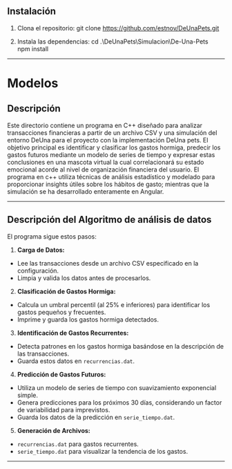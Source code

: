 ## Instalación
1. Clona el repositorio:
   git clone https://github.com/estnov/DeUnaPets.git

2. Instala las dependencias:
   cd .\DeUnaPets\Simulacion\De-Una-Pets\
   npm install
   

---
# Modelos

## Descripción
Este directorio contiene un programa en C++ diseñado para analizar transacciones financieras a partir de un archivo CSV y una simulación del entorno DeUna para el proyecto con la implementación DeUna pets. El objetivo principal es identificar y clasificar los gastos hormiga, predecir los gastos futuros mediante un modelo de series de tiempo y expresar estas conclusiones en una mascota virtual la cual correlacionará su estado emocional acorde al nivel de organización financiera del usuario. El programa en c++ utiliza técnicas de análisis estadístico y modelado para proporcionar insights útiles sobre los hábitos de gasto; mientras que la simulación se ha desarrollado enteramente en Angular.
 
---

## Descripción del Algoritmo de análisis de datos
El programa sigue estos pasos:

1. **Carga de Datos:**
- Lee las transacciones desde un archivo CSV especificado en la configuración.
- Limpia y valida los datos antes de procesarlos.

2. **Clasificación de Gastos Hormiga:**
- Calcula un umbral percentil (al 25% e inferiores) para identificar los gastos pequeños y frecuentes.
- Imprime y guarda los gastos hormiga detectados.

3. **Identificación de Gastos Recurrentes:**
- Detecta patrones en los gastos hormiga basándose en la descripción de las transacciones.
- Guarda estos datos en `recurrencias.dat`.

4. **Predicción de Gastos Futuros:**
- Utiliza un modelo de series de tiempo con suavizamiento exponencial simple.
- Genera predicciones para los próximos 30 días, considerando un factor de variabilidad para imprevistos.
- Guarda los datos de la predicción en `serie_tiempo.dat`.

5. **Generación de Archivos:**
- `recurrencias.dat` para gastos recurrentes.
- `serie_tiempo.dat` para visualizar la tendencia de los gastos.

---
